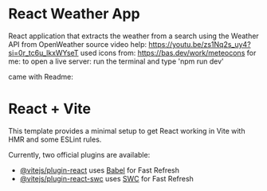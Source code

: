 # React Weather App
React application that extracts the weather from a search using the Weather API from OpenWeather
source video help: https://youtu.be/zs1Nq2s_uy4?si=0r_tc6u_lkxWYseT
used icons from: https://bas.dev/work/meteocons
for me: to open a live server: run the terminal and type 'npm run dev'

came with Readme:
# React + Vite

This template provides a minimal setup to get React working in Vite with HMR and some ESLint rules.

Currently, two official plugins are available:

- [@vitejs/plugin-react](https://github.com/vitejs/vite-plugin-react/blob/main/packages/plugin-react/README.md) uses [Babel](https://babeljs.io/) for Fast Refresh
- [@vitejs/plugin-react-swc](https://github.com/vitejs/vite-plugin-react-swc) uses [SWC](https://swc.rs/) for Fast Refresh
